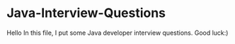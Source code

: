 # Java-Interview-Questions
Hello
In this file, I put some Java developer interview questions.
Good luck:)
